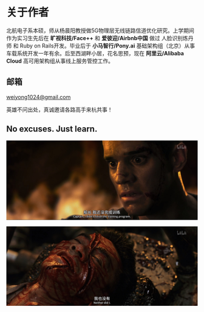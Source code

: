 # 关于作者
北航电子系本硕，师从杨晨阳教授做5G物理层无线链路信道优化研究。上学期间作为实习生先后在 **旷视科技/Face++** 和 **爱彼迎/Airbnb中国** 做过 人脸识别炼丹师 和 Ruby on Rails开发。毕业后于 **小马智行/Pony.ai** 基础架构组（北京）从事车载系统开发一年有余。后至西湖畔小居，花名思预，现在 **阿里云/Alibaba Cloud** 高可用架构组从事线上服务管控工作。

## 邮箱
weiyong1024@gmail.com

英雄不问出处，真诚邀请各路高手来杭共事！

## No excuses. Just learn.
![DID_NOT_FINISH](./did_not_finish.jpg)

![NEITHER_DO_I](./neither_do_i.jpg)

